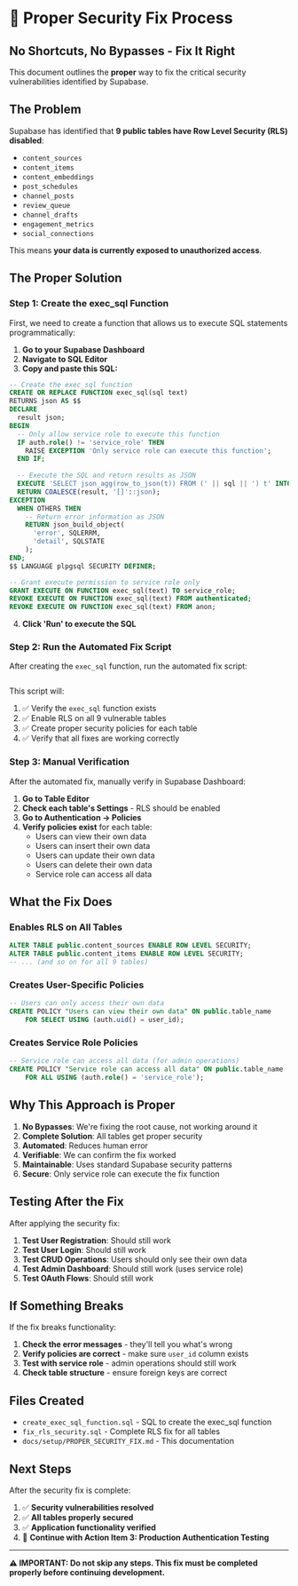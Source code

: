# 🔧 Proper Security Fix Process

## **No Shortcuts, No Bypasses - Fix It Right**

This document outlines the **proper** way to fix the critical security vulnerabilities identified by Supabase.

## **The Problem**

Supabase has identified that **9 public tables have Row Level Security (RLS) disabled**:
- `content_sources`
- `content_items`
- `content_embeddings`
- `post_schedules`
- `channel_posts`
- `review_queue`
- `channel_drafts`
- `engagement_metrics`
- `social_connections`

This means **your data is currently exposed to unauthorized access**.

## **The Proper Solution**

### **Step 1: Create the exec_sql Function**

First, we need to create a function that allows us to execute SQL statements programmatically:

1. **Go to your Supabase Dashboard**
2. **Navigate to SQL Editor**
3. **Copy and paste this SQL:**

```sql
-- Create the exec_sql function
CREATE OR REPLACE FUNCTION exec_sql(sql text)
RETURNS json AS $$
DECLARE
  result json;
BEGIN
  -- Only allow service role to execute this function
  IF auth.role() != 'service_role' THEN
    RAISE EXCEPTION 'Only service role can execute this function';
  END IF;
  
  -- Execute the SQL and return results as JSON
  EXECUTE 'SELECT json_agg(row_to_json(t)) FROM (' || sql || ') t' INTO result;
  RETURN COALESCE(result, '[]'::json);
EXCEPTION
  WHEN OTHERS THEN
    -- Return error information as JSON
    RETURN json_build_object(
      'error', SQLERRM,
      'detail', SQLSTATE
    );
END;
$$ LANGUAGE plpgsql SECURITY DEFINER;

-- Grant execute permission to service role only
GRANT EXECUTE ON FUNCTION exec_sql(text) TO service_role;
REVOKE EXECUTE ON FUNCTION exec_sql(text) FROM authenticated;
REVOKE EXECUTE ON FUNCTION exec_sql(text) FROM anon;
```

4. **Click 'Run' to execute the SQL**

### **Step 2: Run the Automated Fix Script**

After creating the `exec_sql` function, run the automated fix script:

```bash
```

This script will:
1. ✅ Verify the `exec_sql` function exists
2. ✅ Enable RLS on all 9 vulnerable tables
3. ✅ Create proper security policies for each table
4. ✅ Verify that all fixes are working correctly

### **Step 3: Manual Verification**

After the automated fix, manually verify in Supabase Dashboard:

1. **Go to Table Editor**
2. **Check each table's Settings** - RLS should be enabled
3. **Go to Authentication → Policies**
4. **Verify policies exist** for each table:
   - Users can view their own data
   - Users can insert their own data
   - Users can update their own data
   - Users can delete their own data
   - Service role can access all data

## **What the Fix Does**

### **Enables RLS on All Tables**
```sql
ALTER TABLE public.content_sources ENABLE ROW LEVEL SECURITY;
ALTER TABLE public.content_items ENABLE ROW LEVEL SECURITY;
-- ... (and so on for all 9 tables)
```

### **Creates User-Specific Policies**
```sql
-- Users can only access their own data
CREATE POLICY "Users can view their own data" ON public.table_name
    FOR SELECT USING (auth.uid() = user_id);
```

### **Creates Service Role Policies**
```sql
-- Service role can access all data (for admin operations)
CREATE POLICY "Service role can access all data" ON public.table_name
    FOR ALL USING (auth.role() = 'service_role');
```

## **Why This Approach is Proper**

1. **No Bypasses**: We're fixing the root cause, not working around it
2. **Complete Solution**: All tables get proper security
3. **Automated**: Reduces human error
4. **Verifiable**: We can confirm the fix worked
5. **Maintainable**: Uses standard Supabase security patterns
6. **Secure**: Only service role can execute the fix function

## **Testing After the Fix**

After applying the security fix:

1. **Test User Registration**: Should still work
2. **Test User Login**: Should still work
3. **Test CRUD Operations**: Users should only see their own data
4. **Test Admin Dashboard**: Should still work (uses service role)
5. **Test OAuth Flows**: Should still work

## **If Something Breaks**

If the fix breaks functionality:

1. **Check the error messages** - they'll tell you what's wrong
2. **Verify policies are correct** - make sure `user_id` column exists
3. **Test with service role** - admin operations should still work
4. **Check table structure** - ensure foreign keys are correct

## **Files Created**

- `create_exec_sql_function.sql` - SQL to create the exec_sql function
- `fix_rls_security.sql` - Complete RLS fix for all tables
- `docs/setup/PROPER_SECURITY_FIX.md` - This documentation

## **Next Steps**

After the security fix is complete:

1. ✅ **Security vulnerabilities resolved**
2. ✅ **All tables properly secured**
3. ✅ **Application functionality verified**
4. 🚀 **Continue with Action Item 3: Production Authentication Testing**

---

**⚠️ IMPORTANT: Do not skip any steps. This fix must be completed properly before continuing development.**
